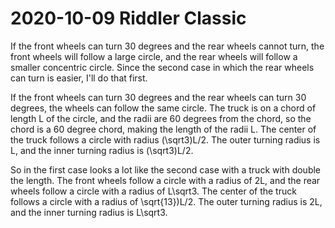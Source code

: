 2020-10-09 Riddler Classic
==========================
If the front wheels can turn 30 degrees and the rear wheels cannot turn,
the front wheels will follow a large circle, and the rear wheels will
follow a smaller concentric circle.  Since the second case in which the
rear wheels can turn is easier, I'll do that first.

If the front wheels can turn 30 degrees and the rear wheels can turn 30
degrees, the wheels can follow the same circle.  The truck is on a chord
of length L of the circle, and the radii are 60 degrees from the chord,
so the chord is a 60 degree chord, making the length of the radii L.
The center of the truck follows a circle with radius (\sqrt3)L/2.  The
outer turning radius is L, and the inner turning radius is (\sqrt3)L/2.

So in the first case looks a lot like the second case with a truck
with double the length.  The front wheels follow a circle with
a radius of 2L, and the rear wheels follow a circle with a radius of
L\sqrt3.  The center of the truck follows a circle with a radius of
\sqrt{13})L/2.  The outer turning radius is 2L, and the inner turning
radius is L\sqrt3.
